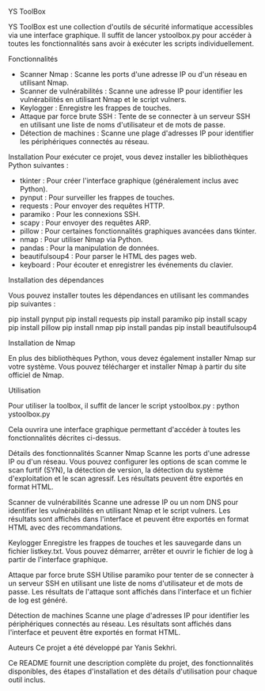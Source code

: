 YS ToolBox

YS ToolBox est une collection d'outils de sécurité informatique accessibles via une interface graphique. Il suffit de lancer ystoolbox.py pour accéder à toutes les fonctionnalités sans avoir à exécuter les scripts individuellement.

Fonctionnalités
- Scanner Nmap : Scanne les ports d'une adresse IP ou d'un réseau en utilisant Nmap.
- Scanner de vulnérabilités : Scanne une adresse IP pour identifier les vulnérabilités en utilisant Nmap et le script vulners.
- Keylogger : Enregistre les frappes de touches.
- Attaque par force brute SSH : Tente de se connecter à un serveur SSH en utilisant une liste de noms d'utilisateur et de mots de passe.
- Détection de machines : Scanne une plage d'adresses IP pour identifier les périphériques connectés au réseau.

Installation
Pour exécuter ce projet, vous devez installer les bibliothèques Python suivantes :

- tkinter : Pour créer l'interface graphique (généralement inclus avec Python).
- pynput : Pour surveiller les frappes de touches.
- requests : Pour envoyer des requêtes HTTP.
- paramiko : Pour les connexions SSH.
- scapy : Pour envoyer des requêtes ARP.
- pillow : Pour certaines fonctionnalités graphiques avancées dans tkinter.
- nmap : Pour utiliser Nmap via Python.
- pandas : Pour la manipulation de données.
- beautifulsoup4 : Pour parser le HTML des pages web.
- keyboard : Pour écouter et enregistrer les événements du clavier.


Installation des dépendances

Vous pouvez installer toutes les dépendances en utilisant les commandes pip suivantes :

pip install pynput
pip install requests
pip install paramiko
pip install scapy
pip install pillow
pip install nmap
pip install pandas
pip install beautifulsoup4


Installation de Nmap

En plus des bibliothèques Python, vous devez également installer Nmap sur votre système. Vous pouvez télécharger et installer Nmap à partir du site officiel de Nmap.

Utilisation

Pour utiliser la toolbox, il suffit de lancer le script ystoolbox.py :
python ystoolbox.py

Cela ouvrira une interface graphique permettant d'accéder à toutes les fonctionnalités décrites ci-dessus.


Détails des fonctionnalités
Scanner Nmap
Scanne les ports d'une adresse IP ou d'un réseau. Vous pouvez configurer les options de scan comme le scan furtif (SYN), la détection de version, la détection du système d'exploitation et le scan agressif. Les résultats peuvent être exportés en format HTML.

Scanner de vulnérabilités
Scanne une adresse IP ou un nom DNS pour identifier les vulnérabilités en utilisant Nmap et le script vulners. Les résultats sont affichés dans l'interface et peuvent être exportés en format HTML avec des recommandations.

Keylogger
Enregistre les frappes de touches et les sauvegarde dans un fichier listkey.txt. Vous pouvez démarrer, arrêter et ouvrir le fichier de log à partir de l'interface graphique.

Attaque par force brute SSH
Utilise paramiko pour tenter de se connecter à un serveur SSH en utilisant une liste de noms d'utilisateur et de mots de passe. Les résultats de l'attaque sont affichés dans l'interface et un fichier de log est généré.

Détection de machines
Scanne une plage d'adresses IP pour identifier les périphériques connectés au réseau. Les résultats sont affichés dans l'interface et peuvent être exportés en format HTML.

Auteurs
Ce projet a été développé par Yanis Sekhri.

Ce README fournit une description complète du projet, des fonctionnalités disponibles, des étapes d'installation et des détails d'utilisation pour chaque outil inclus.

